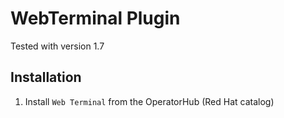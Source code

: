 # WebTerminal Plugin

Tested with version 1.7

## Installation

1. Install `Web Terminal` from the OperatorHub (Red Hat catalog)
